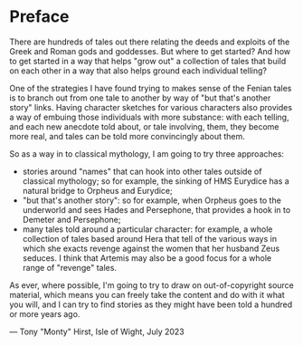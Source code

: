 # Preface

There are hundreds of tales out there relating the deeds and exploits of the Greek and Roman gods and goddesses. But where to get started? And how to get started in a way that helps "grow out" a collection of tales that build on each other in a way that also helps ground each individual telling?

One of the strategies I have found trying to makes sense of the Fenian tales is to branch out from one tale to another by way of "but that's another story" links. Having character sketches for various characters also provides a way of embuing those individuals with more substance: with each telling, and each new anecdote told about, or tale involving, them, they become more real, and tales can be told more convincingly about them.

So as a way in to classical mythology, I am going to try three approaches:

- stories around "names" that can hook into other tales outside of classical mythology; so for example, the sinking of HMS Eurydice has a natural bridge to Orpheus and Eurydice;
- "but that's another story": so for example, when Orpheus goes to the underworld and sees Hades and Persephone, that provides a hook in to Demeter and Persephone;
- many tales told around a particular character: for example, a whole collection of tales based around Hera that tell of the various ways in which she exacts revenge against the women that her husband Zeus seduces. I think that Artemis may also be a good focus for a whole range of "revenge" tales.

As ever, where possible, I'm going to try to draw on out-of-copyright source material, which means you can freely take the content and do with it what you will, and I can try to find stories as they might have been told a hundred or more years ago.

— Tony "Monty" Hirst, Isle of Wight, July 2023